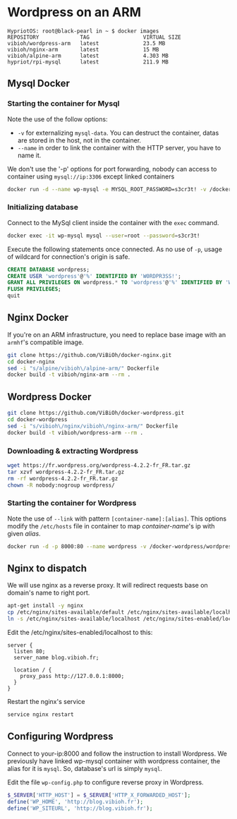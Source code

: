 # Wordpress on an ARM

    HypriotOS: root@black-pearl in ~ $ docker images  
    REPOSITORY             TAG                 VIRTUAL SIZE  
    vibioh/wordpress-arm   latest              23.5 MB  
    vibioh/nginx-arm       latest              15 MB  
    vibioh/alpine-arm      latest              4.303 MB  
    hypriot/rpi-mysql      latest              211.9 MB

## Mysql Docker

### Starting the container for Mysql

Note the use of the follow options:
* `-v` for externalizing `mysql-data`. You can destruct the container, datas are stored in the host, not in the container.
* `--name` in order to link the container with the HTTP server, you have to name it.

We don't use the '-p' options for port forwarding, nobody can access to container using `mysql://ip:3306` except linked containers

```bash
docker run -d --name wp-mysql -e MYSQL_ROOT_PASSWORD=s3cr3t! -v /docker-wordpress/mysql-data:/var/lib/mysql hypriot/rpi-mysql:latest
```

### Initializing database

Connect to the MySql client inside the container with the `exec` command.

```bash
docker exec -it wp-mysql mysql --user=root --password=s3cr3t!
```

Execute the following statements once connected. As no use of `-p`, usage of wildcard for connection's origin is safe.

```sql
CREATE DATABASE wordpress;
CREATE USER 'wordpress'@'%' IDENTIFIED BY 'W0RDPR3SS!';
GRANT ALL PRIVILEGES ON wordpress.* TO 'wordpress'@'%' IDENTIFIED BY 'W0RDPR3SS!';
FLUSH PRIVILEGES;
quit
```

## Nginx Docker

If you're on an ARM infrastructure, you need to replace base image with an `armhf`'s compatible image.

```bash
git clone https://github.com/ViBiOh/docker-nginx.git
cd docker-nginx
sed -i "s/alpine/vibioh\/alpine-arm/" Dockerfile
docker build -t vibioh/nginx-arm --rm .
```

## Wordpress Docker

```bash
git clone https://github.com/ViBiOh/docker-wordpress.git
cd docker-wordpress
sed -i "s/vibioh\/nginx/vibioh\/nginx-arm/" Dockerfile
docker build -t vibioh/wordpress-arm --rm .
```

### Downloading & extracting Wordpress

```bash
wget https://fr.wordpress.org/wordpress-4.2.2-fr_FR.tar.gz
tar xzvf wordpress-4.2.2-fr_FR.tar.gz  
rm -rf wordpress-4.2.2-fr_FR.tar.gz  
chown -R nobody:nogroup wordpress/
```

### Starting the container for Wordpress

Note the use of `--link` with pattern `[container-name]:[alias]`. This options modify the `/etc/hosts` file in container to map *container-name*'s ip with given *alias*.

```bash
docker run -d -p 8000:80 --name wordpress -v /docker-wordpress/wordpress:/var/www/vhosts/localhost/www --link wp-mysql:mysql vibioh/wordpress-arm:latest
```

## Nginx to dispatch

We will use nginx as a reverse proxy. It will redirect requests base on domain's name to right port.

```bash
apt-get install -y nginx
cp /etc/nginx/sites-available/default /etc/nginx/sites-available/localhost
ln -s /etc/nginx/sites-available/localhost /etc/nginx/sites-enabled/localhost
```

Edit the /etc/nginx/sites-enabled/localhost to this:

```
server {
  listen 80;
  server_name blog.vibioh.fr;

  location / {
    proxy_pass http://127.0.0.1:8000;
  }
}
```

Restart the nginx's service

```bash
service nginx restart
```

## Configuring Wordpress

Connect to your-ip:8000 and follow the instruction to install Wordpress. We previously have linked wp-mysql container with wordpress container, the alias for it is `mysql`. So, database's url is simply `mysql`.

Edit the file `wp-config.php` to configure reverse proxy in Wordpress.

```php
$_SERVER['HTTP_HOST'] = $_SERVER['HTTP_X_FORWARDED_HOST'];
define('WP_HOME', 'http://blog.vibioh.fr');
define('WP_SITEURL', 'http://blog.vibioh.fr');
```
